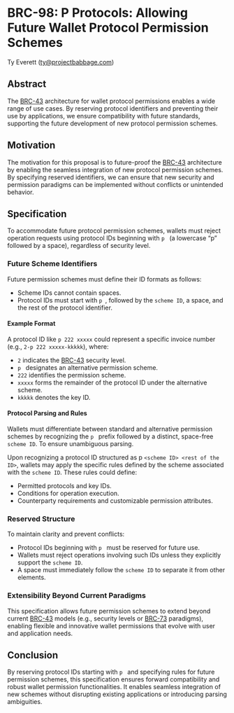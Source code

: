 # BRC-98: P Protocols: Allowing Future Wallet Protocol Permission Schemes

Ty Everett (ty@projectbabbage.com)

## Abstract

The [BRC-43](../key-derivation/0043.md) architecture for wallet protocol permissions enables a wide range of use cases. By reserving protocol identifiers and preventing their use by applications, we ensure compatibility with future standards, supporting the future development of new protocol permission schemes.

## Motivation

The motivation for this proposal is to future-proof the [BRC-43](../key-derivation/0043.md) architecture by enabling the seamless integration of new protocol permission schemes. By specifying reserved identifiers, we can ensure that new security and permission paradigms can be implemented without conflicts or unintended behavior.

## Specification

To accommodate future protocol permission schemes, wallets must reject operation requests using protocol IDs beginning with `p ` (a lowercase “p” followed by a space), regardless of security level.

### Future Scheme Identifiers

Future permission schemes must define their ID formats as follows:

- Scheme IDs cannot contain spaces.
- Protocol IDs must start with `p `, followed by the `scheme ID`, a space, and the rest of the protocol identifier.

#### Example Format

A protocol ID like `p 222 xxxxx` could represent a specific invoice number (e.g., `2-p 222 xxxxx-kkkkk`), where:

- `2` indicates the [BRC-43](../key-derivation/0043.md) security level.
- `p ` designates an alternative permission scheme.
- `222` identifies the permission scheme.
- `xxxxx` forms the remainder of the protocol ID under the alternative scheme.
- `kkkkk` denotes the key ID.

#### Protocol Parsing and Rules

Wallets must differentiate between standard and alternative permission schemes by recognizing the `p ` prefix followed by a distinct, space-free `scheme ID`. To ensure unambiguous parsing.

Upon recognizing a protocol ID structured as p `<scheme ID> <rest of the ID>`, wallets may apply the specific rules defined by the scheme associated with the `scheme ID`. These rules could define:

- Permitted protocols and key IDs.
- Conditions for operation execution.
- Counterparty requirements and customizable permission attributes.

### Reserved Structure

To maintain clarity and prevent conflicts:

- Protocol IDs beginning with `p ` must be reserved for future use.
- Wallets must reject operations involving such IDs unless they explicitly support the `scheme ID`.
- A space must immediately follow the `scheme ID` to separate it from other elements.

### Extensibility Beyond Current Paradigms

This specification allows future permission schemes to extend beyond current [BRC-43](../key-derivation/0043.md) models (e.g., security levels or [BRC-73](../wallet/0073.md) paradigms), enabling flexible and innovative wallet permissions that evolve with user and application needs.

## Conclusion

By reserving protocol IDs starting with `p ` and specifying rules for future permission schemes, this specification ensures forward compatibility and robust wallet permission functionalities. It enables seamless integration of new schemes without disrupting existing applications or introducing parsing ambiguities.
